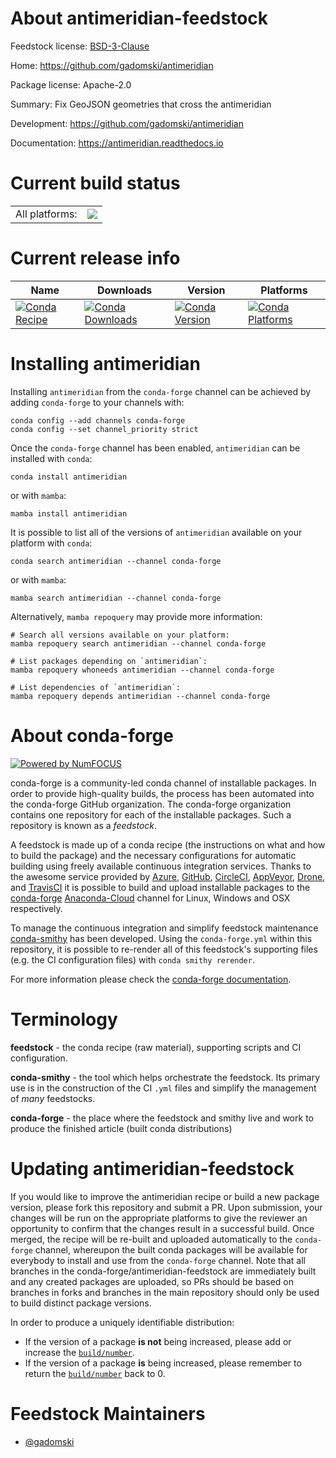 About antimeridian-feedstock
============================

Feedstock license: [BSD-3-Clause](https://github.com/conda-forge/antimeridian-feedstock/blob/main/LICENSE.txt)

Home: https://github.com/gadomski/antimeridian

Package license: Apache-2.0

Summary: Fix GeoJSON geometries that cross the antimeridian

Development: https://github.com/gadomski/antimeridian

Documentation: https://antimeridian.readthedocs.io

Current build status
====================


<table><tr><td>All platforms:</td>
    <td>
      <a href="https://dev.azure.com/conda-forge/feedstock-builds/_build/latest?definitionId=20071&branchName=main">
        <img src="https://dev.azure.com/conda-forge/feedstock-builds/_apis/build/status/antimeridian-feedstock?branchName=main">
      </a>
    </td>
  </tr>
</table>

Current release info
====================

| Name | Downloads | Version | Platforms |
| --- | --- | --- | --- |
| [![Conda Recipe](https://img.shields.io/badge/recipe-antimeridian-green.svg)](https://anaconda.org/conda-forge/antimeridian) | [![Conda Downloads](https://img.shields.io/conda/dn/conda-forge/antimeridian.svg)](https://anaconda.org/conda-forge/antimeridian) | [![Conda Version](https://img.shields.io/conda/vn/conda-forge/antimeridian.svg)](https://anaconda.org/conda-forge/antimeridian) | [![Conda Platforms](https://img.shields.io/conda/pn/conda-forge/antimeridian.svg)](https://anaconda.org/conda-forge/antimeridian) |

Installing antimeridian
=======================

Installing `antimeridian` from the `conda-forge` channel can be achieved by adding `conda-forge` to your channels with:

```
conda config --add channels conda-forge
conda config --set channel_priority strict
```

Once the `conda-forge` channel has been enabled, `antimeridian` can be installed with `conda`:

```
conda install antimeridian
```

or with `mamba`:

```
mamba install antimeridian
```

It is possible to list all of the versions of `antimeridian` available on your platform with `conda`:

```
conda search antimeridian --channel conda-forge
```

or with `mamba`:

```
mamba search antimeridian --channel conda-forge
```

Alternatively, `mamba repoquery` may provide more information:

```
# Search all versions available on your platform:
mamba repoquery search antimeridian --channel conda-forge

# List packages depending on `antimeridian`:
mamba repoquery whoneeds antimeridian --channel conda-forge

# List dependencies of `antimeridian`:
mamba repoquery depends antimeridian --channel conda-forge
```


About conda-forge
=================

[![Powered by
NumFOCUS](https://img.shields.io/badge/powered%20by-NumFOCUS-orange.svg?style=flat&colorA=E1523D&colorB=007D8A)](https://numfocus.org)

conda-forge is a community-led conda channel of installable packages.
In order to provide high-quality builds, the process has been automated into the
conda-forge GitHub organization. The conda-forge organization contains one repository
for each of the installable packages. Such a repository is known as a *feedstock*.

A feedstock is made up of a conda recipe (the instructions on what and how to build
the package) and the necessary configurations for automatic building using freely
available continuous integration services. Thanks to the awesome service provided by
[Azure](https://azure.microsoft.com/en-us/services/devops/), [GitHub](https://github.com/),
[CircleCI](https://circleci.com/), [AppVeyor](https://www.appveyor.com/),
[Drone](https://cloud.drone.io/welcome), and [TravisCI](https://travis-ci.com/)
it is possible to build and upload installable packages to the
[conda-forge](https://anaconda.org/conda-forge) [Anaconda-Cloud](https://anaconda.org/)
channel for Linux, Windows and OSX respectively.

To manage the continuous integration and simplify feedstock maintenance
[conda-smithy](https://github.com/conda-forge/conda-smithy) has been developed.
Using the ``conda-forge.yml`` within this repository, it is possible to re-render all of
this feedstock's supporting files (e.g. the CI configuration files) with ``conda smithy rerender``.

For more information please check the [conda-forge documentation](https://conda-forge.org/docs/).

Terminology
===========

**feedstock** - the conda recipe (raw material), supporting scripts and CI configuration.

**conda-smithy** - the tool which helps orchestrate the feedstock.
                   Its primary use is in the construction of the CI ``.yml`` files
                   and simplify the management of *many* feedstocks.

**conda-forge** - the place where the feedstock and smithy live and work to
                  produce the finished article (built conda distributions)


Updating antimeridian-feedstock
===============================

If you would like to improve the antimeridian recipe or build a new
package version, please fork this repository and submit a PR. Upon submission,
your changes will be run on the appropriate platforms to give the reviewer an
opportunity to confirm that the changes result in a successful build. Once
merged, the recipe will be re-built and uploaded automatically to the
`conda-forge` channel, whereupon the built conda packages will be available for
everybody to install and use from the `conda-forge` channel.
Note that all branches in the conda-forge/antimeridian-feedstock are
immediately built and any created packages are uploaded, so PRs should be based
on branches in forks and branches in the main repository should only be used to
build distinct package versions.

In order to produce a uniquely identifiable distribution:
 * If the version of a package **is not** being increased, please add or increase
   the [``build/number``](https://docs.conda.io/projects/conda-build/en/latest/resources/define-metadata.html#build-number-and-string).
 * If the version of a package **is** being increased, please remember to return
   the [``build/number``](https://docs.conda.io/projects/conda-build/en/latest/resources/define-metadata.html#build-number-and-string)
   back to 0.

Feedstock Maintainers
=====================

* [@gadomski](https://github.com/gadomski/)

